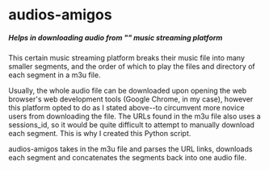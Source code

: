 # audios-amigos
##### Helps in downloading audio from "" music streaming platform

This certain music streaming platform breaks their music file into many smaller segments, and the order of which to play the files and directory of each segment in a m3u file.

Usually, the whole audio file can be downloaded upon opening the web browser's web development tools (Google Chrome, in my case), however this platform opted to do as I stated above--to circumvent more novice users from downloading the file.  The URLs found in the m3u file also uses a sessions_id, so it would be quite difficult to attempt to manually download each segment. This is why I created this Python script.

audios-amigos takes in the m3u file and parses the URL links, downloads each segment and concatenates the segments back into one audio file.
